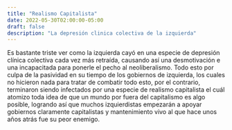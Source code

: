 ```yaml
---
title: "Realismo Capitalista"
date: 2022-05-30T02:00:00-05:00
draft: false
description: "La depresión clinica colectiva de la izquierda"
---
```


Es bastante triste ver como la izquierda cayó en una especie de depresión clínica colectiva cada vez más retraída, causando así una desmotivación e una  incapacitada para ponerle el pecho al neoliberalismo.
Todo esto por culpa de la pasividad en su tiempo de los gobiernos de izquierda, los cuales no hicieron nada para tratar de combatir todo esto, por el contrario, terminaron siendo infectados por una especie de realismo capitalista el cuál atomizo toda idea de que un mundo por fuera del capitalismo es algo posible, logrando así que muchos izquierdistas empezarán a apoyar gobiernos claramente capitalistas y mantenimiento vivo al que hace unos años atrás fue su peor enemigo.
